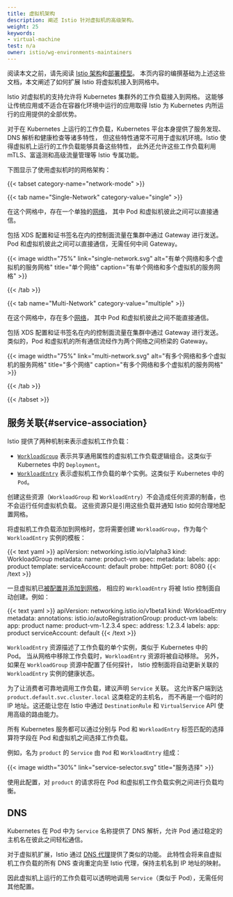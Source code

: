 ```yaml
---
title: 虚拟机架构
description: 阐述 Istio 针对虚拟机的高级架构。
weight: 25
keywords:
- virtual-machine
test: n/a
owner: istio/wg-environments-maintainers
---
```


阅读本文之前，请先阅读 [Istio 架构](/zh/docs/ops/deployment/architecture/)和[部署模型](/zh/docs/ops/deployment/deployment-models/)。
本页内容的编撰基础为上述这些文档，本文阐述了如何扩展 Istio 将虚拟机接入到网格中。

Istio 对虚拟机的支持允许将 Kubernetes 集群外的工作负载接入到网格。
这能够让传统应用或不适合在容器化环境中运行的应用取得 Istio 为 Kubernetes 内所运行的应用提供的全部优势。

对于在 Kubernetes 上运行的工作负载，Kubernetes 平台本身提供了服务发现、DNS 解析和健康检查等诸多特性，
但这些特性通常不可用于虚拟机环境。Istio 使得虚拟机上运行的工作负载能够具备这些特性，
此外还允许这些工作负载利用 mTLS、富遥测和高级流量管理等 Istio 专属功能。

下图显示了使用虚拟机时的网格架构：

{{< tabset category-name="network-mode" >}}

{{< tab name="Single-Network" category-value="single" >}}

在这个网格中，存在一个单独的[网络](/zh/docs/ops/deployment/deployment-models/#network-models)，
其中 Pod 和虚拟机彼此之间可以直接通信。

包括 XDS 配置和证书签名在内的控制面流量在集群中通过 Gateway 进行发送。
Pod 和虚拟机彼此之间可以直接通信，无需任何中间 Gateway。

{{< image width="75%"
    link="single-network.svg"
    alt="有单个网络和多个虚拟机的服务网格"
    title="单个网络"
    caption="有单个网络和多个虚拟机的服务网格"
    >}}

{{< /tab >}}

{{< tab name="Multi-Network" category-value="multiple" >}}

在这个网格中，存在多个[网络](/zh/docs/ops/deployment/deployment-models/#network-models)，
其中 Pod 和虚拟机彼此之间不能直接通信。

包括 XDS 配置和证书签名在内的控制面流量在集群中通过 Gateway 进行发送。
类似的，Pod 和虚拟机的所有通信流经作为两个网络之间桥梁的 Gateway。

{{< image width="75%"
    link="multi-network.svg"
    alt="有多个网络和多个虚拟机的服务网格"
    title="多个网络"
    caption="有多个网络和多个虚拟机的服务网格"
    >}}

{{< /tab >}}

{{< /tabset >}}

## 服务关联{#service-association}

Istio 提供了两种机制来表示虚拟机工作负载：

* [`WorkloadGroup`](/zh/docs/reference/config/networking/workload-group/)
  表示共享通用属性的虚拟机工作负载逻辑组合。这类似于 Kubernetes 中的 `Deployment`。
* [`WorkloadEntry`](/zh/docs/reference/config/networking/workload-entry/)
  表示虚拟机工作负载的单个实例。这类似于 Kubernetes 中的 `Pod`。

创建这些资源（`WorkloadGroup` 和 `WorkloadEntry`）不会造成任何资源的制备，也不会运行任何虚拟机负载。
这些资源只是引用这些负载并通知 Istio 如何合理地配置网格。

将虚拟机工作负载添加到网格时，您将需要创建 `WorkloadGroup`，作为每个 `WorkloadEntry` 实例的模板：

{{< text yaml >}}
apiVersion: networking.istio.io/v1alpha3
kind: WorkloadGroup
metadata:
  name: product-vm
spec:
  metadata:
    labels:
      app: product
  template:
    serviceAccount: default
  probe:
    httpGet:
      port: 8080
{{< /text >}}

一旦虚拟机已[被配置并添加到网格](/zh/docs/setup/install/virtual-machine/#configure-the-virtual-machine)，
相应的 `WorkloadEntry` 将被 Istio 控制面自动创建。例如：

{{< text yaml >}}
apiVersion: networking.istio.io/v1beta1
kind: WorkloadEntry
metadata:
  annotations:
    istio.io/autoRegistrationGroup: product-vm
  labels:
    app: product
  name: product-vm-1.2.3.4
spec:
  address: 1.2.3.4
  labels:
    app: product
  serviceAccount: default
{{< /text >}}

`WorkloadEntry` 资源描述了工作负载的单个实例，类似于 Kubernetes 中的 Pod。
当从网格中移除工作负载时，`WorkloadEntry` 资源将被自动移除。
另外，如果在 `WorkloadGroup` 资源中配置了任何探针，
Istio 控制面将自动更新关联的 `WorkloadEntry` 实例的健康状态。

为了让消费者可靠地调用工作负载，建议声明 `Service` 关联。
这允许客户端到达 `product.default.svc.cluster.local` 这类稳定的主机名，
而不再是一个临时的 IP 地址。这还能让您在 Istio 中通过 `DestinationRule`
和 `VirtualService` API 使用高级的路由能力。

所有 Kubernetes 服务都可以通过分别与 Pod 和 `WorkloadEntry`
标签匹配的选择算符字段在 Pod 和虚拟机之间选择工作负载。

例如，名为 `product` 的 `Service` 由 `Pod` 和 `WorkloadEntry` 组成：

{{< image width="30%"
    link="service-selector.svg"
    title="服务选择"
    >}}

使用此配置，对 `product` 的请求将在 Pod 和虚拟机工作负载实例之间进行负载均衡。

## DNS

Kubernetes 在 Pod 中为 `Service` 名称提供了 DNS 解析，允许 Pod 通过稳定的主机名在彼此之间轻松通信。

对于虚拟机扩展，Istio 通过 [DNS 代理](/zh/docs/ops/configuration/traffic-management/dns-proxy/)提供了类似的功能。
此特性会将来自虚拟机工作负载的所有 DNS 查询重定向至 Istio 代理，保持主机名到 IP 地址的映射。

因此虚拟机上运行的工作负载可以透明地调用 `Service`（类似于 Pod），无需任何其他配置。
